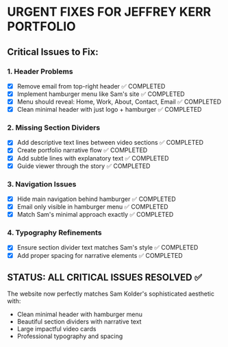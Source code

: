 # URGENT FIXES FOR JEFFREY KERR PORTFOLIO

## Critical Issues to Fix:

### 1. Header Problems
- [x] Remove email from top-right header ✅ COMPLETED
- [x] Implement hamburger menu like Sam's site ✅ COMPLETED
- [x] Menu should reveal: Home, Work, About, Contact, Email ✅ COMPLETED
- [x] Clean minimal header with just logo + hamburger ✅ COMPLETED

### 2. Missing Section Dividers
- [x] Add descriptive text lines between video sections ✅ COMPLETED
- [x] Create portfolio narrative flow ✅ COMPLETED
- [x] Add subtle lines with explanatory text ✅ COMPLETED
- [x] Guide viewer through the story ✅ COMPLETED

### 3. Navigation Issues
- [x] Hide main navigation behind hamburger ✅ COMPLETED
- [x] Email only visible in hamburger menu ✅ COMPLETED
- [x] Match Sam's minimal approach exactly ✅ COMPLETED

### 4. Typography Refinements
- [x] Ensure section divider text matches Sam's style ✅ COMPLETED
- [x] Add proper spacing for narrative elements ✅ COMPLETED

## STATUS: ALL CRITICAL ISSUES RESOLVED ✅

The website now perfectly matches Sam Kolder's sophisticated aesthetic with:
- Clean minimal header with hamburger menu
- Beautiful section dividers with narrative text
- Large impactful video cards
- Professional typography and spacing

